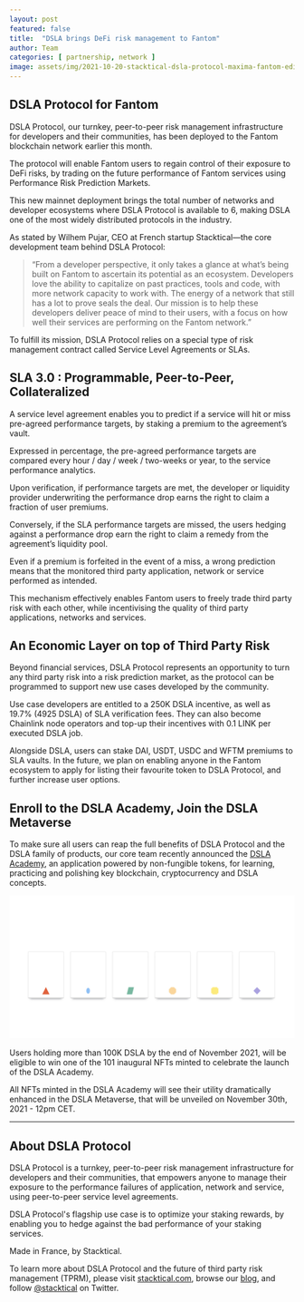 ```yaml
---
layout: post
featured: false
title:  "DSLA brings DeFi risk management to Fantom"
author: Team
categories: [ partnership, network ]
image: assets/img/2021-10-20-stacktical-dsla-protocol-maxima-fantom-edition-blockchain-cryptocurrency-fintech-legaltech-insurtech-itsm-slm-sla-defi-nft.jpg
---
```


## DSLA Protocol for Fantom

DSLA Protocol, our turnkey, peer-to-peer risk management infrastructure for developers and their communities, has been deployed to the Fantom blockchain network earlier this month.   

The protocol will enable Fantom users to regain control of their exposure to DeFi risks, by trading on the future performance of Fantom services using Performance Risk Prediction Markets.

This new mainnet deployment brings the total number of networks and developer ecosystems where DSLA Protocol is available to 6, making DSLA one of the most widely distributed protocols in the industry.

As stated by Wilhem Pujar, CEO at French startup Stacktical—the core development team behind DSLA Protocol:

> “From a developer perspective, it only takes a glance at what’s being built on Fantom to ascertain its potential as an ecosystem. Developers love the ability to capitalize on past practices, tools and code, with more network capacity to work with. The energy of a network that still has a lot to prove seals the deal. Our mission is to help these developers deliver peace of mind to their users, with a focus on how well their services are performing on the Fantom network.”

To fulfill its mission, DSLA Protocol relies on a special type of risk management contract called Service Level Agreements or SLAs.

## SLA 3.0 : Programmable, Peer-to-Peer, Collateralized

A service level agreement enables you to predict if a service will hit or miss pre-agreed performance targets, by staking a premium to the agreement’s vault. 

Expressed in percentage, the pre-agreed performance targets are compared every hour / day / week / two-weeks or year, to the service performance analytics.

Upon verification, if performance targets are met, the developer or liquidity provider underwriting the performance drop earns the right to claim a fraction of user premiums.

Conversely, if the SLA performance targets are missed, the users hedging against a performance drop earn the right to claim a remedy from the agreement’s liquidity pool.

Even if a premium is forfeited in the event of a miss, a wrong prediction means that the monitored third party application, network or service performed as intended.

This mechanism effectively enables Fantom users to freely trade third party risk with each other, while incentivising the quality of third party applications, networks and services.

## An Economic Layer on top of Third Party Risk

Beyond financial services, DSLA Protocol represents an opportunity to turn any third party risk into a risk prediction market, as the protocol can be programmed to support new use cases developed by the community. 

Use case developers are entitled to a 250K DSLA incentive, as well as 19.7% (4925 DSLA) of SLA verification fees. They can also become Chainlink node operators and top-up their incentives with 0.1 LINK per executed DSLA job.

Alongside DSLA, users can stake DAI, USDT, USDC and WFTM premiums to SLA vaults. In the future, we plan on enabling anyone in the Fantom ecosystem to apply for listing their favourite token to DSLA Protocol, and further increase user options.

## Enroll to the DSLA Academy, Join the DSLA Metaverse

To make sure all users can reap the full benefits of DSLA Protocol and the DSLA family of products, our core team recently announced the [DSLA Academy](https://dsla.network/academy), an application powered by non-fungible tokens, for learning, practicing and polishing key blockchain, cryptocurrency and DSLA concepts.

![DSLA Academy - Genesis Mint](/assets/img/dsla-academy_genesis-mint.jpg)

Users holding more than 100K DSLA by the end of November 2021, will be eligible to win one of the 101 inaugural NFTs minted to celebrate the launch of the DSLA Academy.

All NFTs minted in the DSLA Academy will see their utility dramatically enhanced in the DSLA Metaverse, that will be unveiled on November 30th, 2021 - 12pm CET.  

___


## About DSLA Protocol

DSLA Protocol is a turnkey, peer-to-peer risk management infrastructure for developers and their communities, that empowers anyone to manage their exposure to the performance failures of application, network and service, using peer-to-peer service level agreements.

DSLA Protocol's flagship use case is to optimize your staking rewards, by enabling you to hedge against the bad performance of your staking services.

Made in France, by Stacktical.

To learn more about DSLA Protocol and the future of third party risk management (TPRM), please visit [stacktical.com](https://stacktical.com), browse our [blog](https://blog.stacktical.com), and follow [@stacktical](https://twitter.com/Stacktical) on Twitter.
